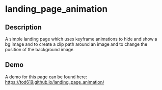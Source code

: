 # landing_page_animation

## Description

A simple landing page which uses keyframe animations to hide and show a bg image and to create a clip path around an image and to change the position of the background image.

## Demo

A demo for this page can be found here: https://tod619.github.io/landing_page_animation/
